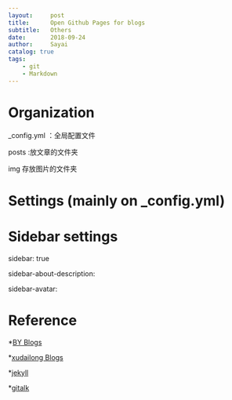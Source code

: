 ```yaml
---
layout:     post
title:      Open Github Pages for blogs
subtitle:   Others
date:       2018-09-24
author:     Sayai
catalog: true
tags:
    - git
    - Markdown
---
```


# Organization
_config.yml ：全局配置文件

posts :放文章的文件夹

img 存放图片的文件夹

# Settings (mainly on _config.yml)

# Sidebar settings
sidebar: true

sidebar-about-description: 

sidebar-avatar: 


# Reference

*[BY Blogs](https://www.jianshu.com/p/e68fba58f75c)

*[xudailong Blogs](https://blog.csdn.net/xudailong_blog/article/details/78762262)

*[jekyll](https://www.jekyll.com.cn/)

*[gitalk](http://qiubaiying.top/2017/12/19/%E4%B8%BA%E5%8D%9A%E5%AE%A2%E6%B7%BB%E5%8A%A0-Gitalk-%E8%AF%84%E8%AE%BA%E6%8F%92%E4%BB%B6/)
